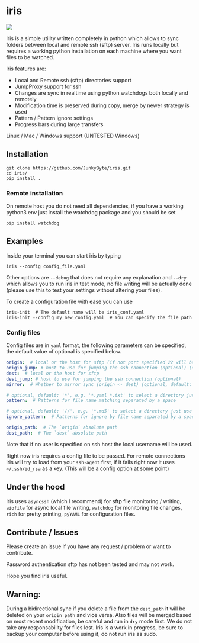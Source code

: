# iris
![](https://user-images.githubusercontent.com/24314647/235253687-8195f920-7fd3-477b-b583-e909948a5593.gif)

Iris is a simple utility written completely in python which allows to sync folders between local and remote ssh (sftp) server.
Iris runs locally but requires a working python installation on each machine where you want files to be watched.

Iris features are:
- Local and Remote ssh (sftp) directories support
- JumpProxy support for ssh
- Changes are sync in realtime using python watchdogs both locally and remotely
- Modification time is preserved during copy, merge by newer strategy is used
- Pattern / Pattern ignore settings
- Progress bars during large transfers

Linux / Mac / Windows support (UNTESTED Windows)

## Installation
```
git clone https://github.com/JunkyByte/iris.git
cd iris/
pip install .
```

### Remote installation
On remote host you do not need all dependencies, if you have a working python3 env just install the watchdog package and you should be set
```
pip install watchdog
```


## Examples
Inside your terminal you can start iris by typing
```
iris --config config_file.yaml
```
Other options are `--debug` that does not require any explanation and `--dry` which allows you to run iris in test mode,
no file writing will be actually done (please use this to test your settings without altering your files).

To create a configuration file with ease you can use
```
iris-init  # The default name will be iris_conf.yaml
iris-init --config my_new_config.yaml  # You can specify the file path
```

### Config files
Config files are in `yaml` format, the following parameters can be specified, the default value of optional is specified below.
```yaml
origin:  # local or the host for sftp (if not port specified 22 will be used) (e.g. root@104.30.12.61:42)
origin_jump: # host to use for jumping the ssh connection (optional) (e.g. user@104.32.5.42:42)
dest:  # local or the host for sftp
dest_jump: # host to use for jumping the ssh connection (optional)
mirror:  # Whether to mirror sync (origin <- dest) (optional, default: True)

# optional, default: '*', e.g. '*.yaml *.txt' to select a directory just use the relative path e.g. './git/'
pattern:  # Patterns for file name matching separated by a space

# optional, default: '//', e.g. '*.md5' to select a directory just use the relative path e.g. './git/'
ignore_pattern:  # Patterns for ignore by file name separated by a space

origin_path:  # The `origin` absolute path
dest_path:  # The `dest` absolute path
```
Note that if no user is specified on ssh host the local username will be used.

Right now iris requires a config file to be passed.
For remote connections iris will try to load from your `ssh-agent` first, if it fails right now it uses `~/.ssh/id_rsa` as a key.
(This will be a config option at some point)

## Under the hood
Iris uses `asyncssh` (which I recommend) for sftp file monitoring / writing, `aiofile` for async local file writing,
`watchdog` for monitoring file changes, `rich` for pretty printing, `pyYAML` for configuration files.

## Contribute / Issues
Please create an issue if you have any request / problem or want to contribute.

Password authentication sftp has not been tested and may not work.

Hope you find iris useful.

## Warning:
During a bidirectional sync if you delete a file from the `dest_path` it will be deleted on your `origin_path` and vice versa.
Also files will be merged based on most recent modification, be careful and run in `dry` mode first.
We do not take any responsability for files lost. Iris is a work in progress, be sure to backup your computer before using it,
do not run iris as sudo.
